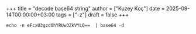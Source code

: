 +++
title = "decode base64 string"
author = ["Kuzey Koç"]
date = 2025-09-14T00:00:00+03:00
tags = ["-z"]
draft = false
+++

```shell
echo -n eFcxU3gzd0hYRUw3ZkVYLQ==  | base64 -d
```
